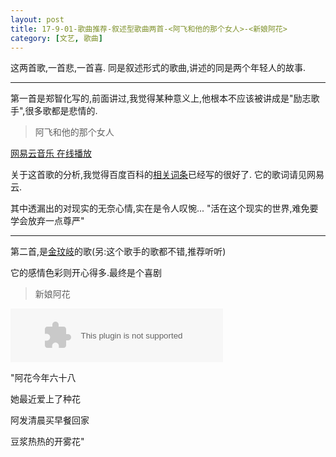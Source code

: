 ```yaml
---
layout: post
title: 17-9-01-歌曲推荐-叙述型歌曲两首-<阿飞和他的那个女人>-<新娘阿花>
category: [文艺, 歌曲]
---
```


这两首歌,一首悲,一首喜. 同是叙述形式的歌曲,讲述的同是两个年轻人的故事.

---

第一首是郑智化写的,前面讲过,我觉得某种意义上,他根本不应该被讲成是"励志歌手",很多歌都是悲情的.

> 阿飞和他的那个女人

[网易云音乐 在线播放](http://music.163.com/#/song?id=190247&market=baiduqk)

关于这首歌的分析,我觉得百度百科的[相关词条](https://baike.baidu.com/item/%E9%98%BF%E9%A3%9E%E5%92%8C%E4%BB%96%E7%9A%84%E9%82%A3%E4%B8%AA%E5%A5%B3%E4%BA%BA/9773559?fr=aladdin)已经写的很好了. 它的歌词请见网易云.

其中透漏出的对现实的无奈心情,实在是令人叹惋... "活在这个现实的世界,难免要学会放弃一点尊严"

---

第二首,是[金玟岐](http://music.163.com/#/artist?id=893259&market=baiduqk)的歌(另:这个歌手的歌都不错,推荐听听)

它的感情色彩则开心得多.最终是个喜剧

> 新娘阿花

<embed src="//music.163.com/style/swf/widget.swf?sid=399353769&type=2&auto=0&width=320&height=66" width="340" height="86"  allowNetworking="all">

"阿花今年六十八

她最近爱上了种花

阿发清晨买早餐回家

豆浆热热的开雾花"

